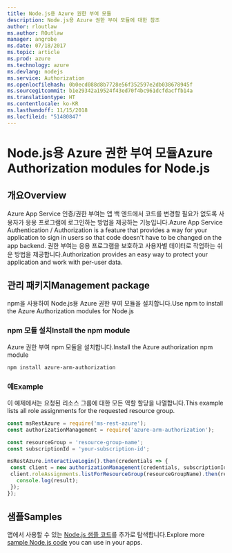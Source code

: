 ```yaml
---
title: Node.js용 Azure 권한 부여 모듈
description: Node.js용 Azure 권한 부여 모듈에 대한 참조
author: rloutlaw
ms.author: ROutlaw
manager: angrobe
ms.date: 07/18/2017
ms.topic: article
ms.prod: azure
ms.technology: azure
ms.devlang: nodejs
ms.service: Authorization
ms.openlocfilehash: 0b0ecd088d8b7728e56f352597e2db038678945f
ms.sourcegitcommit: b1e29342a19524f43ed70f4bc961dcfdacffb14a
ms.translationtype: HT
ms.contentlocale: ko-KR
ms.lasthandoff: 11/15/2018
ms.locfileid: "51480847"
---
```

# <a name="azure-authorization-modules-for-nodejs"></a><span data-ttu-id="c9727-103">Node.js용 Azure 권한 부여 모듈</span><span class="sxs-lookup"><span data-stu-id="c9727-103">Azure Authorization modules for Node.js</span></span>

## <a name="overview"></a><span data-ttu-id="c9727-104">개요</span><span class="sxs-lookup"><span data-stu-id="c9727-104">Overview</span></span>

<span data-ttu-id="c9727-105">Azure App Service 인증/권한 부여는 앱 백 엔드에서 코드를 변경할 필요가 없도록 사용자가 응용 프로그램에 로그인하는 방법을 제공하는 기능입니다.</span><span class="sxs-lookup"><span data-stu-id="c9727-105">Azure App Service Authentication / Authorization is a feature that provides a way for your application to sign in users so that code doesn't have to be changed on the app backend.</span></span> <span data-ttu-id="c9727-106">권한 부여는 응용 프로그램을 보호하고 사용자별 데이터로 작업하는 쉬운 방법을 제공합니다.</span><span class="sxs-lookup"><span data-stu-id="c9727-106">Authorization provides an easy way to protect your application and work with per-user data.</span></span>

## <a name="management-package"></a><span data-ttu-id="c9727-107">관리 패키지</span><span class="sxs-lookup"><span data-stu-id="c9727-107">Management package</span></span>

<span data-ttu-id="c9727-108">npm을 사용하여 Node.js용 Azure 권한 부여 모듈을 설치합니다.</span><span class="sxs-lookup"><span data-stu-id="c9727-108">Use npm to install the Azure Authorization modules for Node.js</span></span>

### <a name="install-the-npm-module"></a><span data-ttu-id="c9727-109">npm 모듈 설치</span><span class="sxs-lookup"><span data-stu-id="c9727-109">Install the npm module</span></span>

<span data-ttu-id="c9727-110">Azure 권한 부여 npm 모듈을 설치합니다.</span><span class="sxs-lookup"><span data-stu-id="c9727-110">Install the Azure authorization npm module</span></span>

```bash
npm install azure-arm-authorization
```

### <a name="example"></a><span data-ttu-id="c9727-111">예</span><span class="sxs-lookup"><span data-stu-id="c9727-111">Example</span></span>

<span data-ttu-id="c9727-112">이 예제에서는 요청된 리소스 그룹에 대한 모든 역할 할당을 나열합니다.</span><span class="sxs-lookup"><span data-stu-id="c9727-112">This example lists all role assignments for the requested resource group.</span></span>

```javascript
const msRestAzure = require('ms-rest-azure');
const authorizationManagement = require('azure-arm-authorization');

const resourceGroup = 'resource-group-name';
const subscriptionId = 'your-subscription-id';

msRestAzure.interactiveLogin().then(credentials => {
 const client = new authorizationManagement(credentials, subscriptionId);
 client.roleAssignments.listForResourceGroup(resourceGroupName).then(result => {
   console.log(result);
 });
});
```

## <a name="samples"></a><span data-ttu-id="c9727-113">샘플</span><span class="sxs-lookup"><span data-stu-id="c9727-113">Samples</span></span>

<span data-ttu-id="c9727-114">앱에서 사용할 수 있는 [Node.js 샘플 코드](https://azure.microsoft.com/resources/samples/?platform=nodejs)를 추가로 탐색합니다.</span><span class="sxs-lookup"><span data-stu-id="c9727-114">Explore more [sample Node.js code](https://azure.microsoft.com/resources/samples/?platform=nodejs) you can use in your apps.</span></span>
